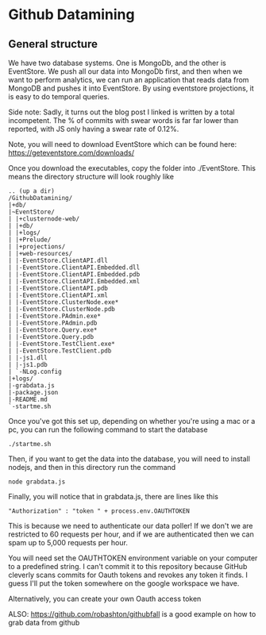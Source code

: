 Github Datamining
=================


General structure
-----------------

We have two database systems. One is MongoDb, and the other is EventStore.  We push all our data into MongoDb first, and then when we want to perform analytics, we can run an application that reads data from MongoDB and pushes it into EventStore. By using eventstore projections, it is easy to do temporal queries.

Side note: Sadly, it turns out the blog post I linked is written by a total incompetent. The % of commits with swear words is far far lower than reported, with JS only having a swear rate of 0.12%.


Note, you will need to download EventStore which can be found here: https://geteventstore.com/downloads/

Once you download the executables, copy the folder into ./EventStore. This means the directory structure will look roughly like

```
.. (up a dir)
/GithubDatamining/ 
|+db/ 
|~EventStore/ 
| |+clusternode-web/ 
| |+db/ 
| |+logs/
| |+Prelude/
| |+projections/
| |+web-resources/
| |-EventStore.ClientAPI.dll
| |-EventStore.ClientAPI.Embedded.dll
| |-EventStore.ClientAPI.Embedded.pdb
| |-EventStore.ClientAPI.Embedded.xml
| |-EventStore.ClientAPI.pdb
| |-EventStore.ClientAPI.xml
| |-EventStore.ClusterNode.exe*
| |-EventStore.ClusterNode.pdb
| |-EventStore.PAdmin.exe*
| |-EventStore.PAdmin.pdb
| |-EventStore.Query.exe*
| |-EventStore.Query.pdb
| |-EventStore.TestClient.exe*
| |-EventStore.TestClient.pdb
| |-js1.dll
| |-js1.pdb
| `-NLog.config
|+logs/
|-grabdata.js
|-package.json
|-README.md
`-startme.sh
```

Once you've got this set up, depending on whether you're using a mac or a pc, you can run the following command to start the database

```
./startme.sh
```


Then, if you want to get the data into the database, you will need to install nodejs, and then in this directory run the command 

```
node grabdata.js
```


Finally, you will notice that in grabdata.js, there are lines like this

```
"Authorization" : "token " + process.env.OAUTHTOKEN
```

This is because we need to authenticate our data poller! If we don't we are restricted to 60 requests per hour, and if we are authenticated then we can spam up to 5,000 requests per hour.


You will need set the OAUTHTOKEN environment variable on your computer to a predefined string.  I can't commit it to this repository because GitHub cleverly scans commits for Oauth tokens and revokes any token it finds. I guess I'll put the token somewhere on the google workspace we have.

Alternatively, you can create your own Oauth access token


ALSO: https://github.com/robashton/githubfall is a good example on how to grab data from github

